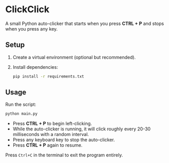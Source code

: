 # ClickClick

A small Python auto-clicker that starts when you press **CTRL + P** and stops when you press any key.

## Setup

1. Create a virtual environment (optional but recommended).
2. Install dependencies:

   ```bash
   pip install -r requirements.txt
   ```

## Usage

Run the script:

```bash
python main.py
```

- Press **CTRL + P** to begin left-clicking.
- While the auto-clicker is running, it will click roughly every 20-30 milliseconds with a random interval.
- Press any keyboard key to stop the auto-clicker.
- Press **CTRL + P** again to resume.

Press `Ctrl+C` in the terminal to exit the program entirely.
